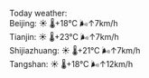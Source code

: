 Today weather:  
Beijing: ☀️   🌡️+18°C 🌬️↑7km/h  
Tianjin: ☀️   🌡️+23°C 🌬️↑7km/h  
Shijiazhuang: ☀️   🌡️+21°C 🌬️↑7km/h  
Tangshan: ☀️   🌡️+18°C 🌬️↑12km/h  
